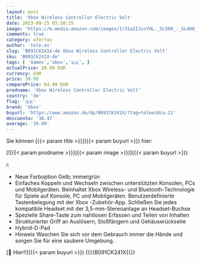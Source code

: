 ```yaml
---
layout: post
title: 'Xbox Wireless Controller Electric Volt'
date: 2023-09-25 05:58:15
image: 'https://m.media-amazon.com/images/I/31a2IJzcYHL._SL500_._SL400_.jpg'
comments: true
category: ofertas
author: 'tole.es'
slug: 'B091CK241X-de Xbox Wireless Controller Electric Volt'
sku: 'B091CK241X-de'
tags: [ 'Games','xbox','🇩🇪', ]
actualPrice: 39.99 EUR
currency: EUR
price: 39.99
comparePrice: 64.99 EUR
prodname: 'Xbox Wireless Controller Electric Volt'
country: 'de'
flag: '🇩🇪'
brand: 'Xbox'
buyurl: 'https://www.amazon.de/dp/B091CK241X/?tag=tolees0ca-21'
descuento: '38.47'
average: '39.99'
---
```


Sie können [{{< param title >}}]({{< param buyurl >}}) hier:

[![{{< param prodname >}}]({{< param image >}})]({{< param buyurl >}})

ℹ️:

- Neue Farboption Gelb; immergrün
- Einfaches Koppeln und Wechseln zwischen unterstützten Konsolen, PCs und Mobilgeräten. Beinhaltet Xbox Wireless- und Bluetooth-Technologie für Spiele auf Konsole, PC und Mobilgeräten. Benutzerdefinierte Tastenbelegung mit der Xbox -Zubehör-App. Schließen Sie jedes kompatible Headset mit der 3,5-mm-Stereoanlage an Headset-Buchse
- Spezielle Share-Taste zum nahtlosen Erfassen und Teilen von Inhalten
- Strukturierter Griff an Auslösern, Stoßfängern und Gehäuserückseite
- Hybrid-D-Pad
- Hinweis Waschen Sie sich vor dem Gebrauch immer die Hände und sorgen Sie für eine saubere Umgebung.

[🛒 Hier!!]({{< param buyurl >}})
{{<world>}}B091CK241X{{</world>}}
